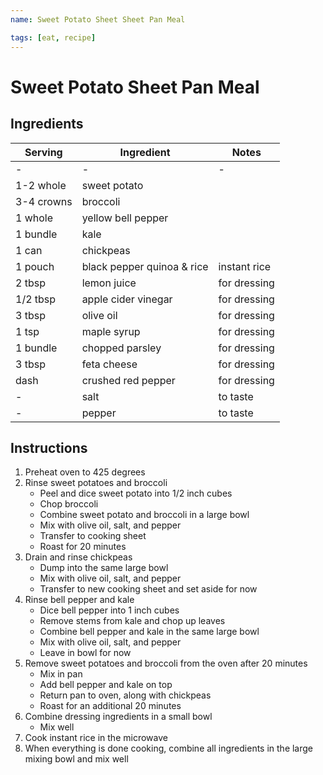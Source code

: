 ```yaml
---
name: Sweet Potato Sheet Sheet Pan Meal

tags: [eat, recipe]
---
```


# Sweet Potato Sheet Pan Meal

## Ingredients

| Serving | Ingredient | Notes |
|-|-|-|
| - | - | - |
| 1-2 whole | sweet potato |  |
| 3-4 crowns | broccoli |  |
| 1 whole | yellow bell pepper |  |
| 1 bundle | kale |  |
| 1 can | chickpeas |  |
| 1 pouch | black pepper quinoa & rice | instant rice |
| 2 tbsp | lemon juice | for dressing |
| 1/2 tbsp | apple cider vinegar | for dressing |
| 3 tbsp | olive oil | for dressing |
| 1 tsp | maple syrup | for dressing |
| 1 bundle | chopped parsley | for dressing |
| 3 tbsp | feta cheese | for dressing |
| dash | crushed red pepper | for dressing |
| - | salt | to taste |
| - | pepper | to taste |

## Instructions

1. Preheat oven to 425 degrees
1. Rinse sweet potatoes and broccoli
    - Peel and dice sweet potato into 1/2 inch cubes
    - Chop broccoli
    - Combine sweet potato and broccoli in a large bowl
    - Mix with olive oil, salt, and pepper
    - Transfer to cooking sheet
    - Roast for 20 minutes
1. Drain and rinse chickpeas
    - Dump into the same large bowl
    - Mix with olive oil, salt, and pepper
    - Transfer to new cooking sheet and set aside for now
1. Rinse bell pepper and kale
    - Dice bell pepper into 1 inch cubes
    - Remove stems from kale and chop up leaves
    - Combine bell pepper and kale in the same large bowl
    - Mix with olive oil, salt, and pepper
    - Leave in bowl for now
1. Remove sweet potatoes and broccoli from the oven after 20 minutes
    - Mix in pan
    - Add bell pepper and kale on top
    - Return pan to oven, along with chickpeas
    - Roast for an additional 20 minutes
1. Combine dressing ingredients in a small bowl
    - Mix well
1. Cook instant rice in the microwave
1. When everything is done cooking, combine all ingredients in the large mixing bowl and mix well
